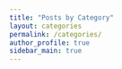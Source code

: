 ```yaml
---
title: "Posts by Category"
layout: categories
permalink: /categories/
author_profile: true
sidebar_main: true
---
```


<!-- {% include group-by-array collection=site.posts field="categories" %}
{% for category in group_names %}
{% assign posts = group_items[forloop.index0] %}

  <h2 id="{{ category | slugify }}" class="archive__subtitle">{{ category }}</h2>
  {% for post in posts %}
    {% include archive-single.html %}
  {% endfor %}
{% endfor %} -->
